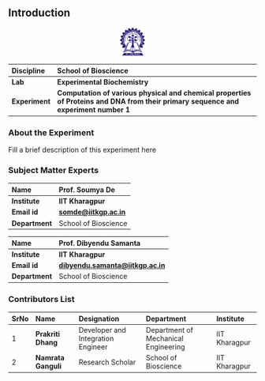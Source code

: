 ## Introduction


<div align="center">
<img src="experiment/images/iitkgp.png" width="10%">
</div>

<b>Discipline | <b>School of Bioscience
:--|:--|
<b> Lab | <b> Experimental Biochemistry
<b> Experiment|     <b> Computation of various physical and chemical properties of Proteins and DNA from their primary sequence and experiment number 1

### About the Experiment 

Fill a brief description of this experiment here

### Subject Matter Experts

<b>Name  | <b> Prof. Soumya De 
:--|:--|
<b> Institute | <b>  IIT Kharagpur
<b> Email id|     <b>  somde@iitkgp.ac.in
<b> Department |  School of Bioscience

<b>Name  | <b>  Prof. Dibyendu Samanta 
:--|:--|
<b> Institute | <b>  IIT Kharagpur
<b> Email id|     <b>  dibyendu.samanta@iitkgp.ac.in
<b> Department |  School of Bioscience



### Contributors List

SrNo | Name | Designation | Department| Institute| 
:--|:--|:--|:--|:--|
1 | **Prakriti Dhang** | Developer and Integration Engineer | Department of Mechanical Engineering | IIT Kharagpur |
2 | **Namrata Ganguli** | Research Scholar | School of Bioscience | IIT Kharagpur |
